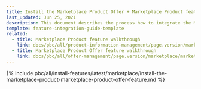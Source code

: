 ```yaml
---
title: Install the Marketplace Product Offer + Marketplace Product feature
last_updated: Jun 25, 2021
description: This document describes the process how to integrate the Marketplace Product + Marketplace Product Offer feature into a Spryker Marketplace project.
template: feature-integration-guide-template
related:
  - title: Marketplace Product feature walkthrough
    link: docs/pbc/all/product-information-management/page.version/marketplace/marketplace-product-feature-overview.html
  - title: Marketplace Product Offer feature walkthrough
    link: docs/pbc/all/offer-management/page.version/marketplace/marketplace-merchant-portal-product-offer-management-feature-overview.html
---
```


{% include pbc/all/install-features/latest/marketplace/install-the-marketplace-product-marketplace-product-offer-feature.md %} <!-- To edit, see /_includes/pbc/all/install-features/202311.0/marketplace/install-the-marketplace-product-marketplace-product-offer-feature.md -->
